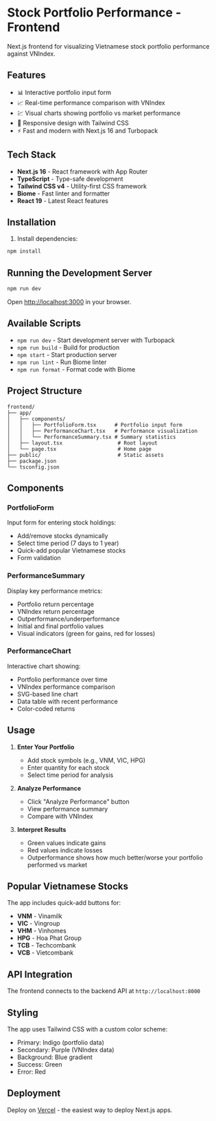 # Stock Portfolio Performance - Frontend

Next.js frontend for visualizing Vietnamese stock portfolio performance against VNIndex.

## Features

- 📊 Interactive portfolio input form
- 📈 Real-time performance comparison with VNIndex
- 💹 Visual charts showing portfolio vs market performance
- 📱 Responsive design with Tailwind CSS
- ⚡ Fast and modern with Next.js 16 and Turbopack

## Tech Stack

- **Next.js 16** - React framework with App Router
- **TypeScript** - Type-safe development
- **Tailwind CSS v4** - Utility-first CSS framework
- **Biome** - Fast linter and formatter
- **React 19** - Latest React features

## Installation

1. Install dependencies:

```bash
npm install
```

## Running the Development Server

```bash
npm run dev
```

Open [http://localhost:3000](http://localhost:3000) in your browser.

## Available Scripts

- `npm run dev` - Start development server with Turbopack
- `npm run build` - Build for production
- `npm start` - Start production server
- `npm run lint` - Run Biome linter
- `npm run format` - Format code with Biome

## Project Structure

```
frontend/
├── app/
│   ├── components/
│   │   ├── PortfolioForm.tsx      # Portfolio input form
│   │   ├── PerformanceChart.tsx   # Performance visualization
│   │   └── PerformanceSummary.tsx # Summary statistics
│   ├── layout.tsx                  # Root layout
│   └── page.tsx                    # Home page
├── public/                         # Static assets
├── package.json
└── tsconfig.json
```

## Components

### PortfolioForm

Input form for entering stock holdings:

- Add/remove stocks dynamically
- Select time period (7 days to 1 year)
- Quick-add popular Vietnamese stocks
- Form validation

### PerformanceSummary

Display key performance metrics:

- Portfolio return percentage
- VNIndex return percentage
- Outperformance/underperformance
- Initial and final portfolio values
- Visual indicators (green for gains, red for losses)

### PerformanceChart

Interactive chart showing:

- Portfolio performance over time
- VNIndex performance comparison
- SVG-based line chart
- Data table with recent performance
- Color-coded returns

## Usage

1. **Enter Your Portfolio**

   - Add stock symbols (e.g., VNM, VIC, HPG)
   - Enter quantity for each stock
   - Select time period for analysis

2. **Analyze Performance**

   - Click "Analyze Performance" button
   - View performance summary
   - Compare with VNIndex

3. **Interpret Results**
   - Green values indicate gains
   - Red values indicate losses
   - Outperformance shows how much better/worse your portfolio performed vs market

## Popular Vietnamese Stocks

The app includes quick-add buttons for:

- **VNM** - Vinamilk
- **VIC** - Vingroup
- **VHM** - Vinhomes
- **HPG** - Hoa Phat Group
- **TCB** - Techcombank
- **VCB** - Vietcombank

## API Integration

The frontend connects to the backend API at `http://localhost:8000`

## Styling

The app uses Tailwind CSS with a custom color scheme:

- Primary: Indigo (portfolio data)
- Secondary: Purple (VNIndex data)
- Background: Blue gradient
- Success: Green
- Error: Red

## Deployment

Deploy on [Vercel](https://vercel.com/new?utm_medium=default-template&filter=next.js&utm_source=create-next-app&utm_campaign=create-next-app-readme) - the easiest way to deploy Next.js apps.

